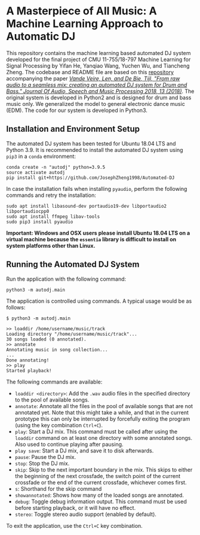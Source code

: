 # A Masterpiece of All Music: A Machine Learning Approach to Automatic DJ

This repository contains the machine learning based automated DJ system developed for the final project of CMU
11-755/18-797 Machine Learning for Signal Processing by Yifan He, Yanqiao Wang, Yuchen Wu, and Tiancheng Zheng. The
codebase and README file are based on this [repository](https://github.com/aida-ugent/dnb-autodj) accompanying the
paper [*Vande Veire, Len, and De Bie, Tijl, "From raw audio to a seamless mix: creating an automated DJ system for Drum
and Bass." Journal Of Audio, Speech and Music Processing 2018, 13 (2018)*](https://doi.org/10.1186/s13636-018-0134-8).
The original system is developed in Python2 and is designed for drum and bass music only. We generalized the model to
general electronic dance music (EDM). The code for our system is developed in Python3.

## Installation and Environment Setup

The automated DJ system has been tested for Ubuntu 18.04 LTS and Python 3.9. It is recommended to install the automated
DJ system using `pip3` in a `conda` environment:

```
conda create -n "autodj" python=3.9.5
source activate autodj
pip install git+https://github.com/JosephZheng1998/Automated-DJ
```

In case the installation fails when installing `pyaudio`, perform the following commands and retry the installation:

```
sudo apt install libasound-dev portaudio19-dev libportaudio2 libportaudiocpp0
sudo apt install ffmpeg libav-tools
sudo pip3 install pyaudio
```

**Important: Windows and OSX users please install Ubuntu 18.04 LTS on a virtual machine because the `essentia` library
is difficult to install on system platforms other than Linux.**

## Running the Automated DJ System

Run the application with the following command:

`python3 -m autodj.main`

The application is controlled using commands. A typical usage would be as follows:

```
$ python3 -m autodj.main

>> loaddir /home/username/music/track
Loading directory "/home/username/music/track"...
30 songs loaded (0 annotated).
>> annotate
Annotating music in song collection...
...
Done annotating!
>> play
Started playback!
```

The following commands are available:

* `loaddir <directory>`: Add the `.wav` audio files in the specified directory to the pool of available songs.
* `annotate`: Annotate all the files in the pool of available songs that are not annotated yet. Note that this might
  take a while, and that in the current prototype this can only be interrupted by forcefully exiting the program (using
  the key combination `Ctrl+C`).
* `play`: Start a DJ mix. This command must be called after using the `loaddir` command on at least one directory with
  some annotated songs. Also used to continue playing after pausing.
* `play save`: Start a DJ mix, and save it to disk afterwards.
* `pause`: Pause the DJ mix.
* `stop`: Stop the DJ mix.
* `skip`: Skip to the next important boundary in the mix. This skips to either the beginning of the next crossfade, the
  switch point of the current crossfade or the end of the current crossfade, whichever comes first.
* `s`: Shorthand for the skip command
* `showannotated`: Shows how many of the loaded songs are annotated.
* `debug`: Toggle debug information output. This command must be used before starting playback, or it will have no
  effect.
* `stereo`: Toggle stereo audio support (enabled by default).

To exit the application, use the `Ctrl+C` key combination.
